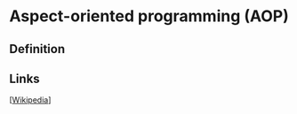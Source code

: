 # Aspect-oriented programming (AOP)

## Definition


## Links


[[Wikipedia](http://en.wikipedia.org/wiki/Aspect-oriented_programming)]


